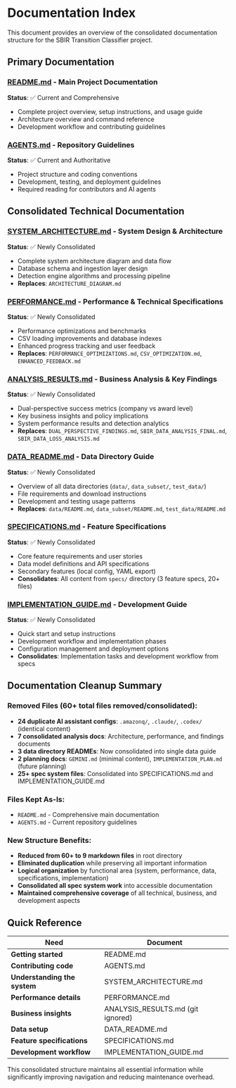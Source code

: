 # Documentation Index

This document provides an overview of the consolidated documentation structure for the SBIR Transition Classifier project.

## Primary Documentation

### **[README.md](README.md)** - Main Project Documentation
**Status**: ✅ Current and Comprehensive
- Complete project overview, setup instructions, and usage guide
- Architecture overview and command reference
- Development workflow and contributing guidelines

### **[AGENTS.md](AGENTS.md)** - Repository Guidelines  
**Status**: ✅ Current and Authoritative
- Project structure and coding conventions
- Development, testing, and deployment guidelines
- Required reading for contributors and AI agents

## Consolidated Technical Documentation

### **[SYSTEM_ARCHITECTURE.md](SYSTEM_ARCHITECTURE.md)** - System Design & Architecture
**Status**: ✅ Newly Consolidated
- Complete system architecture diagram and data flow
- Database schema and ingestion layer design
- Detection engine algorithms and processing pipeline
- **Replaces**: `ARCHITECTURE_DIAGRAM.md`

### **[PERFORMANCE.md](PERFORMANCE.md)** - Performance & Technical Specifications
**Status**: ✅ Newly Consolidated  
- Performance optimizations and benchmarks
- CSV loading improvements and database indexes
- Enhanced progress tracking and user feedback
- **Replaces**: `PERFORMANCE_OPTIMIZATIONS.md`, `CSV_OPTIMIZATION.md`, `ENHANCED_FEEDBACK.md`

### **[ANALYSIS_RESULTS.md](ANALYSIS_RESULTS.md)** - Business Analysis & Key Findings
**Status**: ✅ Newly Consolidated
- Dual-perspective success metrics (company vs award level)
- Key business insights and policy implications  
- System performance results and detection analytics
- **Replaces**: `DUAL_PERSPECTIVE_FINDINGS.md`, `SBIR_DATA_ANALYSIS_FINAL.md`, `SBIR_DATA_LOSS_ANALYSIS.md`

### **[DATA_README.md](DATA_README.md)** - Data Directory Guide
**Status**: ✅ Newly Consolidated
- Overview of all data directories (`data/`, `data_subset/`, `test_data/`)
- File requirements and download instructions
- Development and testing usage patterns
- **Replaces**: `data/README.md`, `data_subset/README.md`, `test_data/README.md`

### **[SPECIFICATIONS.md](SPECIFICATIONS.md)** - Feature Specifications
**Status**: ✅ Newly Consolidated
- Core feature requirements and user stories
- Data model definitions and API specifications
- Secondary features (local config, YAML export)
- **Consolidates**: All content from `specs/` directory (3 feature specs, 20+ files)

### **[IMPLEMENTATION_GUIDE.md](IMPLEMENTATION_GUIDE.md)** - Development Guide
**Status**: ✅ Newly Consolidated
- Quick start and setup instructions
- Development workflow and implementation phases
- Configuration management and deployment options
- **Consolidates**: Implementation tasks and development workflow from specs


## Documentation Cleanup Summary

### **Removed Files** (60+ total files removed/consolidated):
- **24 duplicate AI assistant configs**: `.amazonq/`, `.claude/`, `.codex/` (identical content)
- **7 consolidated analysis docs**: Architecture, performance, and findings documents
- **3 data directory READMEs**: Now consolidated into single data guide
- **2 planning docs**: `GEMINI.md` (minimal content), `IMPLEMENTATION_PLAN.md` (future planning)
- **25+ spec system files**: Consolidated into SPECIFICATIONS.md and IMPLEMENTATION_GUIDE.md

### **Files Kept As-Is**:
- `README.md` - Comprehensive main documentation  
- `AGENTS.md` - Current repository guidelines

### **New Structure Benefits**:
- **Reduced from 60+ to 9 markdown files** in root directory
- **Eliminated duplication** while preserving all important information
- **Logical organization** by functional area (system, performance, data, specifications, implementation)
- **Consolidated all spec system work** into accessible documentation
- **Maintained comprehensive coverage** of all technical, business, and development aspects

## Quick Reference

| Need | Document |
|------|----------|
| **Getting started** | README.md |
| **Contributing code** | AGENTS.md |  
| **Understanding the system** | SYSTEM_ARCHITECTURE.md |
| **Performance details** | PERFORMANCE.md |
| **Business insights** | ANALYSIS_RESULTS.md (git ignored) |
| **Data setup** | DATA_README.md |
| **Feature specifications** | SPECIFICATIONS.md |
| **Development workflow** | IMPLEMENTATION_GUIDE.md |

This consolidated structure maintains all essential information while significantly improving navigation and reducing maintenance overhead.